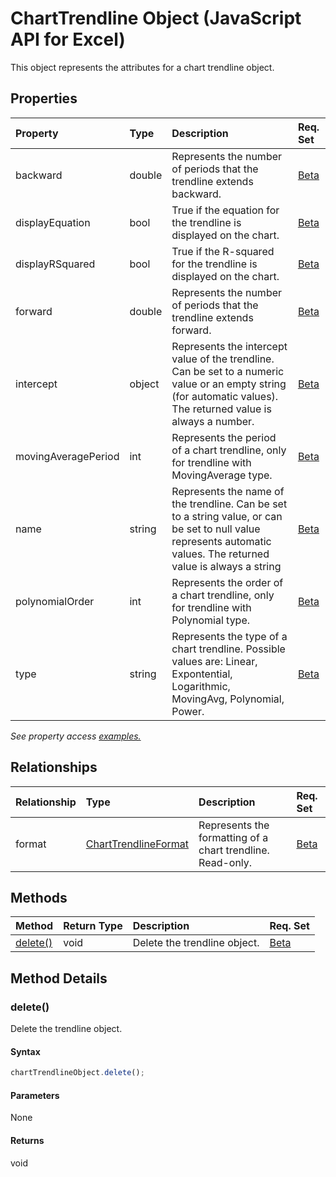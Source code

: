 # ChartTrendline Object (JavaScript API for Excel)

This object represents the attributes for a chart trendline object.

## Properties

| Property	   | Type	|Description| Req. Set|
|:---------------|:--------|:----------|:----|
|backward|double|Represents the number of periods that the trendline extends backward.|[Beta](../requirement-sets/excel-api-requirement-sets.md)|
|displayEquation|bool|True if the equation for the trendline is displayed on the chart.|[Beta](../requirement-sets/excel-api-requirement-sets.md)|
|displayRSquared|bool|True if the R-squared for the trendline is displayed on the chart.|[Beta](../requirement-sets/excel-api-requirement-sets.md)|
|forward|double|Represents the number of periods that the trendline extends forward.|[Beta](../requirement-sets/excel-api-requirement-sets.md)|
|intercept|object|Represents the intercept value of the trendline. Can be set to a numeric value or an empty string (for automatic values). The returned value is always a number.|[Beta](../requirement-sets/excel-api-requirement-sets.md)|
|movingAveragePeriod|int|Represents the period of a chart trendline, only for trendline with MovingAverage type.|[Beta](../requirement-sets/excel-api-requirement-sets.md)|
|name|string|Represents the name of the trendline. Can be set to a string value, or can be set to null value represents automatic values. The returned value is always a string|[Beta](../requirement-sets/excel-api-requirement-sets.md)|
|polynomialOrder|int|Represents the order of a chart trendline, only for trendline with Polynomial type.|[Beta](../requirement-sets/excel-api-requirement-sets.md)|
|type|string|Represents the type of a chart trendline. Possible values are: Linear, Expontential, Logarithmic, MovingAvg, Polynomial, Power.|[Beta](../requirement-sets/excel-api-requirement-sets.md)|

_See property access [examples.](#property-access-examples)_

## Relationships
| Relationship | Type	|Description| Req. Set|
|:---------------|:--------|:----------|:----|
|format|[ChartTrendlineFormat](charttrendlineformat.md)|Represents the formatting of a chart trendline. Read-only.|[Beta](../requirement-sets/excel-api-requirement-sets.md)|

## Methods

| Method		   | Return Type	|Description| Req. Set|
|:---------------|:--------|:----------|:----|
|[delete()](#delete)|void|Delete the trendline object.|[Beta](../requirement-sets/excel-api-requirement-sets.md)|

## Method Details


### delete()
Delete the trendline object.

#### Syntax
```js
chartTrendlineObject.delete();
```

#### Parameters
None

#### Returns
void
